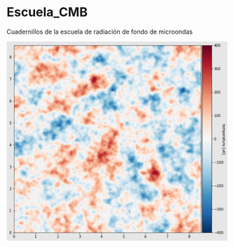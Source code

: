 # Escuela_CMB
Cuadernillos de la escuela de radiación de fondo de microondas

![Simulación de un mapa observado](ejemplo_cmb.png)
